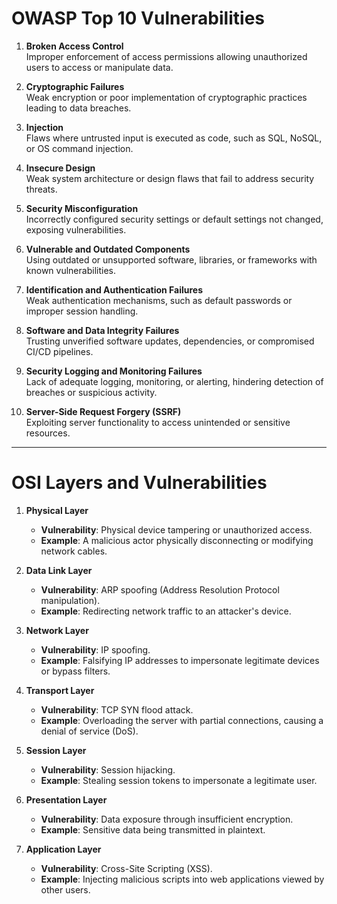 # OWASP Top 10 Vulnerabilities

1. **Broken Access Control**  
   Improper enforcement of access permissions allowing unauthorized users to access or manipulate data.

2. **Cryptographic Failures**  
   Weak encryption or poor implementation of cryptographic practices leading to data breaches.

3. **Injection**  
   Flaws where untrusted input is executed as code, such as SQL, NoSQL, or OS command injection.

4. **Insecure Design**  
   Weak system architecture or design flaws that fail to address security threats.

5. **Security Misconfiguration**  
   Incorrectly configured security settings or default settings not changed, exposing vulnerabilities.

6. **Vulnerable and Outdated Components**  
   Using outdated or unsupported software, libraries, or frameworks with known vulnerabilities.

7. **Identification and Authentication Failures**  
   Weak authentication mechanisms, such as default passwords or improper session handling.

8. **Software and Data Integrity Failures**  
   Trusting unverified software updates, dependencies, or compromised CI/CD pipelines.

9. **Security Logging and Monitoring Failures**  
   Lack of adequate logging, monitoring, or alerting, hindering detection of breaches or suspicious activity.

10. **Server-Side Request Forgery (SSRF)**  
    Exploiting server functionality to access unintended or sensitive resources.

---

# OSI Layers and Vulnerabilities

1. **Physical Layer**  
   - **Vulnerability**: Physical device tampering or unauthorized access.  
   - **Example**: A malicious actor physically disconnecting or modifying network cables.

2. **Data Link Layer**  
   - **Vulnerability**: ARP spoofing (Address Resolution Protocol manipulation).  
   - **Example**: Redirecting network traffic to an attacker's device.

3. **Network Layer**  
   - **Vulnerability**: IP spoofing.  
   - **Example**: Falsifying IP addresses to impersonate legitimate devices or bypass filters.

4. **Transport Layer**  
   - **Vulnerability**: TCP SYN flood attack.  
   - **Example**: Overloading the server with partial connections, causing a denial of service (DoS).

5. **Session Layer**  
   - **Vulnerability**: Session hijacking.  
   - **Example**: Stealing session tokens to impersonate a legitimate user.

6. **Presentation Layer**  
   - **Vulnerability**: Data exposure through insufficient encryption.  
   - **Example**: Sensitive data being transmitted in plaintext.

7. **Application Layer**  
   - **Vulnerability**: Cross-Site Scripting (XSS).  
   - **Example**: Injecting malicious scripts into web applications viewed by other users.
